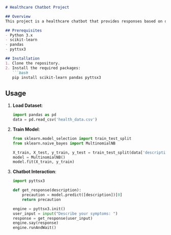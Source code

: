 
```markdown
# Healthcare Chatbot Project

## Overview
This project is a healthcare chatbot that provides responses based on descriptions and precautions in a CSV file using Python and machine learning.

## Prerequisites
- Python 3.x
- scikit-learn
- pandas
- pyttsx3

## Installation
1. Clone the repository.
2. Install the required packages:
   ```bash
   pip install scikit-learn pandas pyttsx3
   ```

## Usage
1. **Load Dataset**:
   ```python
   import pandas as pd
   data = pd.read_csv('health_data.csv')
   ```
2. **Train Model**:
   ```python
   from sklearn.model_selection import train_test_split
   from sklearn.naive_bayes import MultinomialNB
   
   X_train, X_test, y_train, y_test = train_test_split(data['description'], data['precaution'], test_size=0.2)
   model = MultinomialNB()
   model.fit(X_train, y_train)
   ```
3. **Chatbot Interaction**:
   ```python
   import pyttsx3
   
   def get_response(description):
       precaution = model.predict([description])[0]
       return precaution

   engine = pyttsx3.init()
   user_input = input("Describe your symptoms: ")
   response = get_response(user_input)
   engine.say(response)
   engine.runAndWait()
   ```

```